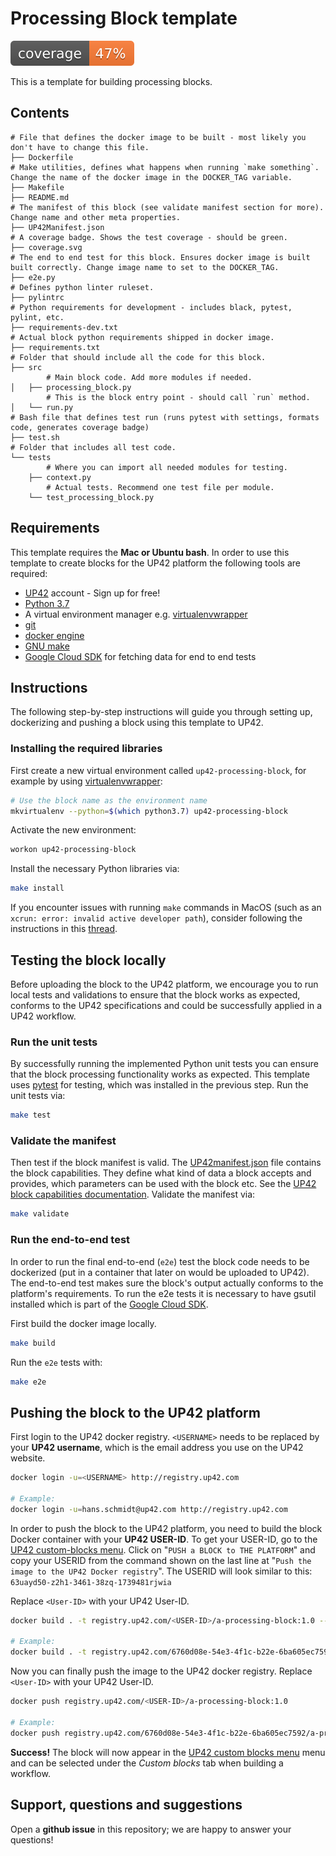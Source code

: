# Processing Block template
![coverage](coverage.svg)

This is a template for building processing blocks.

## Contents

```
# File that defines the docker image to be built - most likely you don't have to change this file.
├── Dockerfile
# Make utilities, defines what happens when running `make something`. Change the name of the docker image in the DOCKER_TAG variable.
├── Makefile
├── README.md
# The manifest of this block (see validate manifest section for more). Change name and other meta properties.
├── UP42Manifest.json
# A coverage badge. Shows the test coverage - should be green.
├── coverage.svg
# The end to end test for this block. Ensures docker image is built built correctly. Change image name to set to the DOCKER_TAG.
├── e2e.py
# Defines python linter ruleset.
├── pylintrc
# Python requirements for development - includes black, pytest, pylint, etc.
├── requirements-dev.txt
# Actual block python requirements shipped in docker image.
├── requirements.txt
# Folder that should include all the code for this block.
├── src
        # Main block code. Add more modules if needed.
│   ├── processing_block.py
        # This is the block entry point - should call `run` method.
│   └── run.py
# Bash file that defines test run (runs pytest with settings, formats code, generates coverage badge)
├── test.sh
# Folder that includes all test code.
└── tests
        # Where you can import all needed modules for testing.
    ├── context.py
        # Actual tests. Recommend one test file per module.
    └── test_processing_block.py
```

## Requirements

This template requires the **Mac or Ubuntu bash**.
In order to use this template to create blocks for the UP42 platform the following tools are required:

 - [UP42](https://up42.com) account -  Sign up for free!
 - [Python 3.7](https://python.org/downloads)
 - A virtual environment manager e.g. [virtualenvwrapper](https://virtualenvwrapper.readthedocs.io/en/latest/)
 - [git](https://git-scm.com/)
 - [docker engine](https://docs.docker.com/engine/)
 - [GNU make](https://www.gnu.org/software/make/)
 - [Google Cloud SDK](https://cloud.google.com/sdk/docs) for fetching data for end to end tests

## Instructions

The following step-by-step instructions will guide you through setting up, dockerizing and pushing a block using this template to UP42.

### Installing the required libraries

First create a new virtual environment called `up42-processing-block`, for example by using
[virtualenvwrapper](https://virtualenvwrapper.readthedocs.io/en/latest/):

```bash
# Use the block name as the environment name
mkvirtualenv --python=$(which python3.7) up42-processing-block
```

Activate the new environment:

```bash
workon up42-processing-block
```

Install the necessary Python libraries via:

```bash
make install
```

If you encounter issues with running `make` commands in MacOS (such as an `xcrun: error: invalid active developer path`), consider following the instructions in this [thread](https://ma.ttias.be/mac-os-xcrun-error-invalid-active-developer-path-missing-xcrun/).

## Testing the block locally

Before uploading the block to the UP42 platform, we encourage you to run local tests and validations to
ensure that the block works as expected, conforms to the UP42 specifications and could be successfully applied in a
UP42 workflow.

### Run the unit tests

By successfully running the implemented Python unit tests you can ensure that the block processing functionality works
as expected. This template uses [pytest](https://docs.pytest.org/en/latest/) for testing, which was installed in
the previous step. Run the unit tests via:

```bash
make test
```

### Validate the manifest

Then test if the block manifest is valid. The
[UP42manifest.json](https://github.com/up42/sharpening/blob/master/blocks/sharpening/UP42Manifest.json)
file contains the block capabilities. They define what kind of data a block accepts and provides, which parameters
can be used with the block etc. See the
[UP42 block capabilities documentation](https://docs.up42.com/reference/capabilities.html?highlight=capabilities).
Validate the manifest via:

```bash
make validate
```

### Run the end-to-end test

In order to run the final end-to-end (`e2e`) test the block code needs to be dockerized (put in a container that later on
would be uploaded to UP42). The end-to-end test makes sure the block's output actually conforms to the platform's requirements.
To run the e2e tests it is necessary to have gsutil installed which is part of the
[Google Cloud SDK](https://cloud.google.com/sdk/docs).

First build the docker image locally.

```bash
make build
```

Run the `e2e` tests with:

```bash
make e2e
```

## Pushing the block to the UP42 platform

First login to the UP42 docker registry. `<USERNAME>` needs to be replaced by your **UP42 username**,
which is the email address you use on the UP42 website.

```bash
docker login -u=<USERNAME> http://registry.up42.com

# Example:
docker login -u=hans.schmidt@up42.com http://registry.up42.com
```

In order to push the block to the UP42 platform, you need to build the block Docker container with your
**UP42 USER-ID**. To get your USER-ID, go to the [UP42 custom-blocks menu](https://console.up42.com/custom-blocks).
Click on "`PUSH a BLOCK to THE PLATFORM`" and copy your USERID from the command shown on the last line at
"`Push the image to the UP42 Docker registry`". The USERID will look similar to this:
`63uayd50-z2h1-3461-38zq-1739481rjwia`

Replace `<User-ID>` with your UP42 User-ID.
```bash
docker build . -t registry.up42.com/<USER-ID>/a-processing-block:1.0 --build-arg manifest="$(cat UP42Manifest.json)"

# Example:
docker build . -t registry.up42.com/6760d08e-54e3-4f1c-b22e-6ba605ec7592/a-processing-block:1.0 --build-arg manifest="$(cat UP42Manifest.json)"
```

Now you can finally push the image to the UP42 docker registry. Replace `<User-ID>` with your UP42 User-ID.

```bash
docker push registry.up42.com/<USER-ID>/a-processing-block:1.0

# Example:
docker push registry.up42.com/6760d08e-54e3-4f1c-b22e-6ba605ec7592/a-processing-block:1.0
```

**Success!** The block will now appear in the [UP42 custom blocks menu](https://console.up42.com/custom-blocks/) menu
and can be selected under the *Custom blocks* tab when building a workflow.

## Support, questions and suggestions

Open a **github issue** in this repository; we are happy to answer your questions!
